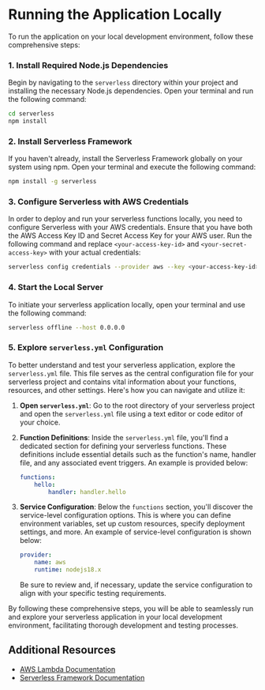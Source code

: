 # Running the Application Locally

To run the application on your local development environment, follow these comprehensive steps:

### 1. Install Required Node.js Dependencies

Begin by navigating to the `serverless` directory within your project and installing the necessary Node.js dependencies. Open your terminal and run the following command:

```bash
cd serverless
npm install
```

### 2. Install Serverless Framework

If you haven't already, install the Serverless Framework globally on your system using npm. Open your terminal and execute the following command:

```bash
npm install -g serverless
```

### 3. Configure Serverless with AWS Credentials

In order to deploy and run your serverless functions locally, you need to configure Serverless with your AWS credentials. Ensure that you have both the AWS Access Key ID and Secret Access Key for your AWS user. Run the following command and replace `<your-access-key-id>` and `<your-secret-access-key>` with your actual credentials:

```bash
serverless config credentials --provider aws --key <your-access-key-id> --secret <your-secret-access-key>
```

### 4. Start the Local Server

To initiate your serverless application locally, open your terminal and use the following command:

```bash
serverless offline --host 0.0.0.0
```

### 5. Explore `serverless.yml` Configuration

To better understand and test your serverless application, explore the `serverless.yml` file. This file serves as the central configuration file for your serverless project and contains vital information about your functions, resources, and other settings. Here's how you can navigate and utilize it:

1. **Open `serverless.yml`**: Go to the root directory of your serverless project and open the `serverless.yml` file using a text editor or code editor of your choice.

2. **Function Definitions**: Inside the `serverless.yml` file, you'll find a dedicated section for defining your serverless functions. These definitions include essential details such as the function's name, handler file, and any associated event triggers. An example is provided below:

    ```yaml
    functions:
        hello:
            handler: handler.hello
    ```

3. **Service Configuration**: Below the `functions` section, you'll discover the service-level configuration options. This is where you can define environment variables, set up custom resources, specify deployment settings, and more. An example of service-level configuration is shown below:

    ```yaml
    provider:
        name: aws
        runtime: nodejs18.x
    ```

    Be sure to review and, if necessary, update the service configuration to align with your specific testing requirements.

By following these comprehensive steps, you will be able to seamlessly run and explore your serverless application in your local development environment, facilitating thorough development and testing processes.

## Additional Resources

-   [AWS Lambda Documentation](https://aws.amazon.com/lambda/)
-   [Serverless Framework Documentation](https://serverless.com/framework/docs/)
